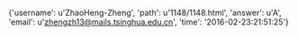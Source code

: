 {'username': u'ZhaoHeng-Zheng', 'path': u'1148/1148.html', 'answer': u'A', 'email': u'zhengzh13@mails.tsinghua.edu.cn', 'time': '2016-02-23:21:51:25'}